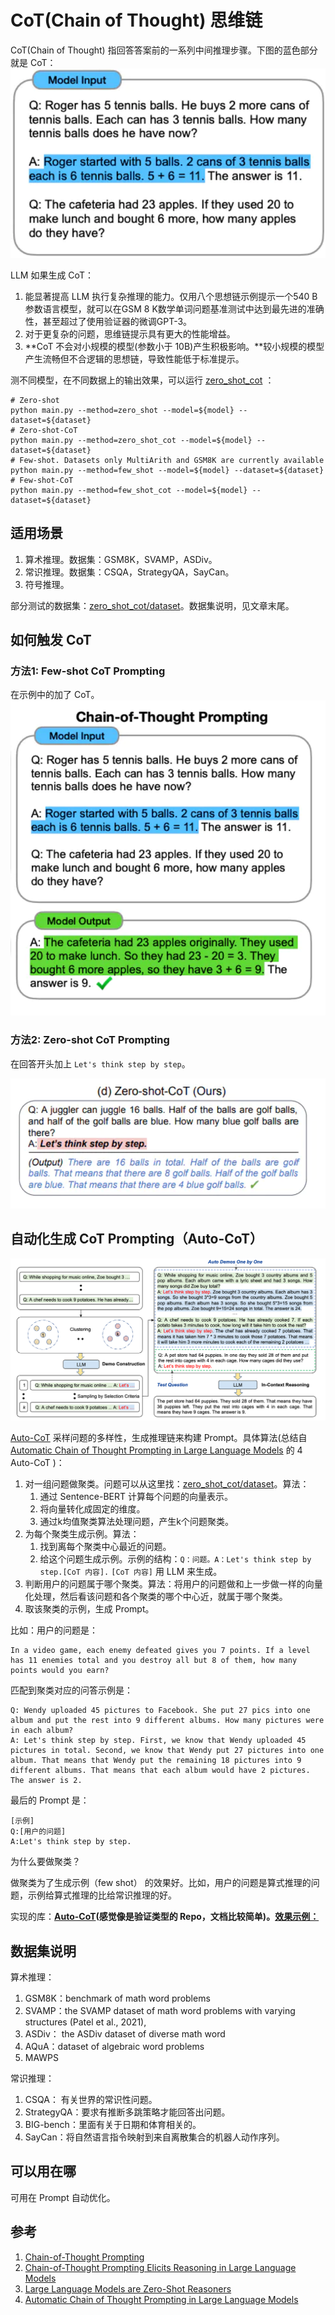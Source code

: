 # CoT(Chain of Thought) 思维链
CoT(Chain of Thought) 指回答答案前的一系列中间推理步骤。下图的蓝色部分就是 CoT：
![](imgs/cot.png)

LLM 如果生成 CoT：

1. 能显著提高 LLM 执行复杂推理的能力。仅用八个思想链示例提示一个540 B参数语言模型，就可以在GSM 8 K数学单词问题基准测试中达到最先进的准确性，甚至超过了使用验证器的微调GPT-3。
2. 对于更复杂的问题，思维链提示具有更大的性能增益。
3. **CoT 不会对小规模的模型(参数小于 10B)产生积极影响。**较小规模的模型产生流畅但不合逻辑的思想链，导致性能低于标准提示。

测不同模型，在不同数据上的输出效果，可以运行 [zero_shot_cot](https://github.com/kojima-takeshi188/zero_shot_cot/tree/main) ：

```
# Zero-shot
python main.py --method=zero_shot --model=${model} --dataset=${dataset}
# Zero-shot-CoT
python main.py --method=zero_shot_cot --model=${model} --dataset=${dataset}
# Few-shot. Datasets only MultiArith and GSM8K are currently available
python main.py --method=few_shot --model=${model} --dataset=${dataset}
# Few-shot-CoT
python main.py --method=few_shot_cot --model=${model} --dataset=${dataset}

```

## 适用场景

1. 算术推理。数据集：GSM8K，SVAMP，ASDiv。
2. 常识推理。数据集：CSQA，StrategyQA，SayCan。
3. 符号推理。

部分测试的数据集：[zero_shot_cot/dataset](https://github.com/kojima-takeshi188/zero_shot_cot/tree/main/dataset)。数据集说明，见文章末尾。

## 如何触发 CoT

### 方法1: Few-shot CoT Prompting

在示例中的加了 CoT。
![](imgs/few-shot-prompting.png)

### 方法2: Zero-shot CoT Prompting

在回答开头加上 `Let's think step by step`。

![](imgs/zero-shot-prompting.png)

## 自动化生成 CoT Prompting（Auto-CoT）
![](imgs/auto-cot.png)


[Auto-CoT](https://arxiv.org/abs/2210.03493) 采样问题的多样性，生成推理链来构建 Prompt。具体算法(总结自 [Automatic Chain of Thought Prompting in Large Language Models](https://arxiv.org/abs/2210.03493) 的 4 Auto-CoT )：

1. 对一组问题做聚类。问题可以从这里找：[zero_shot_cot/dataset](https://github.com/kojima-takeshi188/zero_shot_cot/tree/main/dataset)。算法：
    1. 通过 Sentence-BERT 计算每个问题的向量表示。
    2. 将向量转化成固定的维度。
    3. 通过k均值聚类算法处理问题，产生k个问题聚类。
2. 为每个聚类生成示例。算法：
    1. 找到离每个聚类中心最近的问题。
    2. 给这个问题生成示例。示例的结构：`Q：问题。A：Let's think step by step.[CoT 内容].` `[CoT 内容]` 用 LLM 来生成。
3. 判断用户的问题属于哪个聚类。算法：将用户的问题做和上一步做一样的向量化处理，然后看该问题和各个聚类的哪个中心近，就属于哪个聚类。
4. 取该聚类的示例，生成 Prompt。

比如：用户的问题是：

```
In a video game, each enemy defeated gives you 7 points. If a level has 11 enemies total and you destroy all but 8 of them, how many points would you earn?

```

匹配到聚类对应的问答示例是：

```
Q: Wendy uploaded 45 pictures to Facebook. She put 27 pics into one album and put the rest into 9 different albums. How many pictures were in each album?
A: Let's think step by step. First, we know that Wendy uploaded 45 pictures in total. Second, we know that Wendy put 27 pictures into one album. That means that Wendy put the remaining 18 pictures into 9 different albums. That means that each album would have 2 pictures. The answer is 2.

```

最后的 Prompt 是：

```
[示例]
Q:[用户的问题]
A:Let's think step by step.

```

为什么要做聚类？

做聚类为了生成示例（few shot） 的效果好。比如，用户的问题是算式推理的问题，示例给算式推理的比给常识推理的好。

实现的库：**[Auto-CoT](https://github.com/amazon-science/auto-cot)(感觉像是验证类型的 Repo，文档比较简单)。[效果示例：](https://github.com/amazon-science/auto-cot/blob/main/try_cot.ipynb)**


## 数据集说明

算术推理：

1. GSM8K：benchmark of math word problems
2. SVAMP：the SVAMP dataset of math word problems with varying structures (Patel et al., 2021),
3. ASDiv： the ASDiv dataset of diverse math word
4. AQuA：dataset of algebraic word problems
5. MAWPS

常识推理：

1. CSQA： 有关世界的常识性问题。
2. StrategyQA：要求有推断多跳策略才能回答出问题。
3. BIG-bench：里面有关于日期和体育相关的。
4. SayCan：将自然语言指令映射到来自离散集合的机器人动作序列。

## 可以用在哪
可用在 Prompt 自动优化。

## 参考

1. [Chain-of-Thought Prompting](https://www.promptingguide.ai/techniques/cot)
2. [Chain-of-Thought Prompting Elicits Reasoning in Large Language Models](https://arxiv.org/abs/2201.11903)
3. [Large Language Models are Zero-Shot Reasoners](https://arxiv.org/abs/2205.11916)
4. [Automatic Chain of Thought Prompting in Large Language Models](https://arxiv.org/abs/2210.03493)